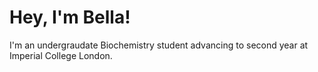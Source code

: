 # Hey, I'm Bella!
I'm an undergraudate Biochemistry student advancing to second year at Imperial College London.
